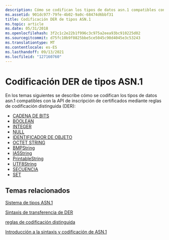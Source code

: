 ```yaml
---
description: Cómo se codifican los tipos de datos asn.1 compatibles con la API de inscripción de certificados mediante reglas de codificación distinguida (DER).
ms.assetid: 901dc977-79fe-4b02-9a0c-68474d6bbf31
title: Codificación DER de tipos ASN.1
ms.topic: article
ms.date: 05/31/2018
ms.openlocfilehash: 3f2c1c2e22b1f996c3c975a2eea93bc910225d02
ms.sourcegitcommit: d75fc10b9f0825bbe5ce5045c90d4045e3c53243
ms.translationtype: MT
ms.contentlocale: es-ES
ms.lasthandoff: 09/13/2021
ms.locfileid: "127160760"
---
```

# <a name="der-encoding-of-asn1-types"></a>Codificación DER de tipos ASN.1

En los temas siguientes se describe cómo se codifican los tipos de datos asn.1 compatibles con la API de inscripción de certificados mediante reglas de codificación distinguida (DER):

-   [CADENA DE BITS](about-bit-string.md)
-   [BOOLEAN](about-boolean.md)
-   [INTEGER](about-integer.md)
-   [NULL](about-null.md)
-   [IDENTIFICADOR DE OBJETO](about-object-identifier.md)
-   [OCTET STRING](about-octet-string.md)
-   [BMPString](about-bmpstring.md)
-   [IA5String](about-ia5string.md)
-   [PrintableString](about-printablestring.md)
-   [UTF8String](about-utf8string.md)
-   [SECUENCIA](about-sequence.md)
-   [SET](about-set.md)

## <a name="related-topics"></a>Temas relacionados

<dl> <dt>

[Sistema de tipos ASN.1](about-asn-1-type-system.md)
</dt> <dt>

[Sintaxis de transferencia de DER](about-der-transfer-syntax.md)
</dt> <dt>

[reglas de codificación distinguida](distinguished-encoding-rules.md)
</dt> <dt>

[Introducción a la sintaxis y codificación de ASN.1](about-introduction-to-asn-1-syntax-and-encoding.md)
</dt> </dl>

 

 



